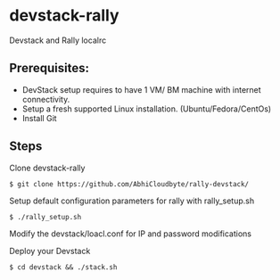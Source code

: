 devstack-rally
==============
Devstack and Rally localrc

Prerequisites:
--------------
- DevStack setup requires to have 1 VM/ BM machine with internet connectivity.
- Setup a fresh supported Linux installation. (Ubuntu/Fedora/CentOs)
- Install Git

Steps
-----
Clone devstack-rally
```
$ git clone https://github.com/AbhiCloudbyte/rally-devstack/
```
Setup default configuration parameters for rally with rally_setup.sh
```
$ ./rally_setup.sh
```
Modify the devstack/loacl.conf for IP and password modifications

Deploy your Devstack

```
$ cd devstack && ./stack.sh
```

